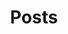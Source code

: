 ---
title: Posts
summary: All posts can be found here.
description: Explore some of my recent posts.
---